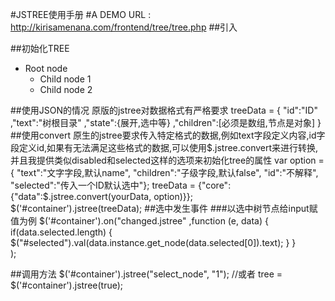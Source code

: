 ﻿#JSTREE使用手册
#A DEMO URL : http://kirisamenana.com/frontend/tree/tree.php
##引入
<link rel="stylesheet" href="//cdnjs.cloudflare.com/ajax/libs/jstree/3.0.9/themes/default/style.min.css"/>
<script src="http://libs.baidu.com/jquery/1.11.1/jquery.min.js"></script>
<script src="//cdnjs.cloudflare.com/ajax/libs/jstree/3.0.9/jstree.min.js"></script>

##初始化TREE
<script type="text/javascript">
	$('#container').jstree();
</script>
<div id="container">
  <ul>
    <li>Root node
      <ul>
        <li>Child node 1</li>
        <li>Child node 2</li>
      </ul>
    </li>
  </ul>
</div>

##使用JSON的情况
原版的jstree对数据格式有严格要求
treeData =  { "id":"ID"
		 ,"text":"树根目录"
		 ,"state":{展开,选中等}
		 ,"children":[必须是数组,节点是对象]
		}
##使用convert
原生的jstree要求传入特定格式的数据,例如text字段定义内容,id字段定义id,如果有无法满足这些格式的数据,可以使用$.jstree.convert来进行转换,并且我提供类似disabled和selected这样的选项来初始化tree的属性
var option  = { "text":"文字字段,默认name",
				"children":"子级字段,默认false",
				"id":"不解释",
				"selected":"传入一个ID默认选中"};
treeData = {"core":{"data":$.jstree.convert(yourData, option)}};
$('#container').jstree(treeData);
##选中发生事件
###以选中树节点给input赋值为例
$('#container').on("changed.jstree"
				,function (e, data) {
					if(data.selected.length) {
						$("#selected").val(data.instance.get_node(data.selected[0]).text);
					}
				}				
				);

##调用方法
$('#container').jstree("select_node", "1");
//或者
tree = $('#container').jstree(true);